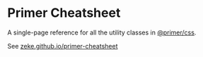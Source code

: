 # Primer Cheatsheet

A single-page reference for all the utility classes in [@primer/css](https://github.com/primer/css).

See [zeke.github.io/primer-cheatsheet](https://zeke.github.io/primer-cheatsheet)